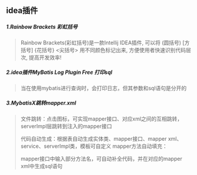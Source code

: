 ## idea插件 

##### 1.Rainbow Brackets 彩虹括号

> Rainbow Brackets(彩虹括号)是一款Intellij IDEA插件, 可以将 (圆括号) [方括号] {花括号} <尖括号> 用不同颜色标记出来, 方便使用者快速识别代码层次, 提高开发效率!

##### 2.idea插件MyBatis Log Plugin Free 打印sql

> 当在使用mybatis进行查询时，会打印日志，但其参数和sql语句是分开的

##### 3.MybatisX跳转mapper.xml

>  文件跳转：点击图标，可实现mapper接口、对应xml之间的互相跳转，serverImpl层跳转到注入的mapper接口
>
> 代码自动生成：根据表自动生成实体类、mapper接口、mapper xml、service、serverImpl类，模板可自定义 mapper方法自动填充：
>
> mapper接口中输入部分方法名，可自动补全代码，并在对应的mapper xml中生成sql语句
